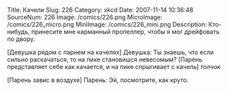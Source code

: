 Title: Качели 
Slug: 226 
Category: xkcd 
Date: 2007-11-14 10:36:48 
SourceNum: 226 
Image: /comics/226.png 
MicroImage: /comics/226_micro.png 
MiniImage: /comics/226_mini.png 
Description: Кто-нибудь, принесите мне карманный пропеллер, чтобы я мог дрейфовать по двору. 

[Девушка рядом с парнем на качелях]
Девушка: Ты знаешь, что если сильно раскачаться, то на пике становишся невесомым?
[Парень представляет себе как качается, и на пике спрыгивает с качель]
*толчок*

[Парень завис в воздухе]
Парень: Эй, посмотрите, как круто.